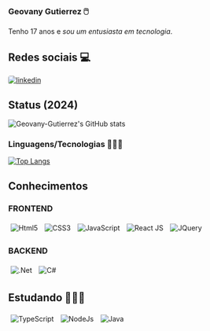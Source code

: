 ### Geovany Gutierrez 🖱️

Tenho 17 anos e *sou um entusiasta em tecnologia*.

## Redes sociais 💻

<a href="https://www.linkedin.com/in/geovany-g-0a0736269">
  <img style="border-radius: 4px" src="https://img.shields.io/badge/LinkedIn-0A66C2.svg?style=for-the-badge&logo=LinkedIn&logoColor=white" alt="linkedin">
</a>

## Status (2024)

![Geovany-Gutierrez's GitHub stats](https://github-readme-stats.vercel.app/api?username=Geovany-Gutierrez&show_icons=true&theme=github_dark)

### Linguagens/Tecnologias 👩🏻‍💻

[![Top Langs](https://github-readme-stats.vercel.app/api/top-langs/?username=Geovany-Gutierrez&layout=donut)](https://github.com/Geovany-Gutierrez/github-readme-stats)
## Conhecimentos

<div style="display: inline_block">
  <h3>FRONTEND</h3>
  <img align="center" style="margin: 5px" src="https://img.shields.io/badge/HTML5-E34F26?style=for-the-badge&logo=html5&logoColor=black" alt="Html5" />
  <img align="center" style="margin: 5px" src="https://img.shields.io/badge/CSS3-1572B6?style=for-the-badge&logo=css3&logoColor=black" alt="CSS3" />
  <img align="center" style="margin: 5px" src="https://img.shields.io/badge/JavaScript-323330?style=for-the-badge&logo=javascript&logoColor=black" alt="JavaScript" />
  <img align="center" style="margin: 5px" src="https://img.shields.io/badge/React-20232A?style=for-the-badge&logo=react&logoColor=black" alt="React JS" />
  <img align="center" style="margin: 5px" src="https://img.shields.io/badge/jQuery-0769AD?style=for-the-badge&logo=jquery&logoColor=white" alt="JQuery" />
  
  <h3>BACKEND</h3>
  <img align="center" style="margin: 5px" src="https://img.shields.io/badge/.NET-5C2D91?style=for-the-badge&logo=.net&logoColor=black" alt=".Net" />
  <img align="center" style="margin: 5px" src="https://img.shields.io/badge/C%23-239120?style=for-the-badge&logo=c-sharp&logoColor=black" alt="C#" /> 
</div>

## Estudando 👩🏻‍💻

<div style="display: inline_block">
  <img align="center" style="margin: 5px" src="https://img.shields.io/badge/TypeScript-007ACC?style=for-the-badge&logo=typescript&logoColor=black" alt="TypeScript" />
  <img align="center" style="margin: 5px" src="https://img.shields.io/badge/Node.js-43853D?style=for-the-badge&logo=node.js&logoColor=black" alt="NodeJs" />
  <img align="center" style="margin: 5px" src="https://img.shields.io/badge/Java-ED8B00?style=for-the-badge&logo=openjdk&logoColor=black" alt="Java" />
</div>

</div>
